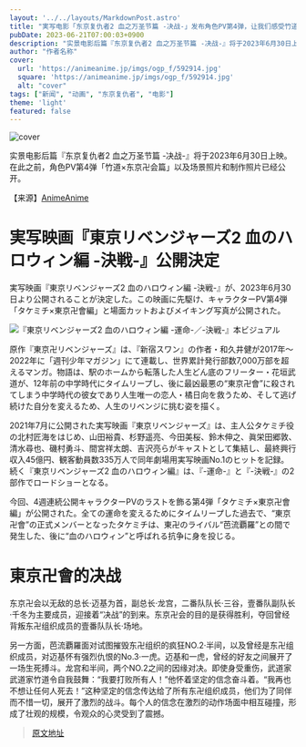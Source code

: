 ```yaml
---
layout: '../../layouts/MarkdownPost.astro'
title: "実写电影「东京复仇者2 血之万圣节篇 -决战-」发布角色PV第4弹，让我们感受竹道的情感！"
pubDate: 2023-06-21T07:00:03+0900
description: "实景电影后篇『东京复仇者2 血之万圣节篇 -决战-』将于2023年6月30日上映。在此之前，角色PV第4弹「竹道×东京卍会篇」以及场景照片和制作照片已经公开。"
author: "作者名称"
cover:
  url: 'https://animeanime.jp/imgs/ogp_f/592914.jpg'
  square: 'https://animeanime.jp/imgs/ogp_f/592914.jpg'
  alt: "cover"
tags: ["新闻", "动画", "东京复仇者", "电影"]
theme: 'light'
featured: false
---
```


![cover](https://animeanime.jp/imgs/ogp_f/592914.jpg)

实景电影后篇『东京复仇者2 血之万圣节篇 -决战-』将于2023年6月30日上映。在此之前，角色PV第4弹「竹道×东京卍会篇」以及场景照片和制作照片已经公开。

【来源】<a href="https://animeanime.jp/article/2023/06/21/78064.html">AnimeAnime</a>

# 実写映画『東京リベンジャーズ2 血のハロウィン編 -決戦-』公開決定

実写映画『東京リベンジャーズ2 血のハロウィン編 -決戦-』が、2023年6月30日より公開されることが決定した。この映画に先駆け、キャラクターPV第4弾「タケミチ×東京卍會編」と場面カットおよびメイキング写真が公開された。

![『東京リベンジャーズ2 血のハロウィン編 -運命-／-決戦-』本ビジュアル](https://animeanime.jp/imgs/zoom/592919.jpg)

原作『東京卍リベンジャーズ』は、『新宿スワン』の作者・和久井健が2017年～2022年に「週刊少年マガジン」にて連載し、世界累計発行部数7,000万部を超えるマンガ。物語は、駅のホームから転落した人生どん底のフリーター・花垣武道が、12年前の中学時代にタイムリープし、後に最凶最悪の“東京卍會”に殺されてしまう中学時代の彼女であり人生唯一の恋人・橘日向を救うため、そして逃げ続けた自分を変えるため、人生のリベンジに挑む姿を描く。

2021年7月に公開された実写映画『東京リベンジャーズ』は、主人公タケミチ役の北村匠海をはじめ、山田裕貴、杉野遥亮、今田美桜、鈴木伸之、眞栄田郷敦、清水尋也、磯村勇斗、間宮祥太朗、吉沢亮らがキャストとして集結し、最終興行収入45億円、観客動員数335万人で同年劇場用実写映画No.1のヒットを記録。続く『東京リベンジャーズ2 血のハロウィン編』は、『-運命-』と『-決戦-』の2部作でロードショーとなる。

今回、4週連続公開キャラクターPVのラストを飾る第4弾「タケミチ×東京卍會編」が公開された。全ての運命を変えるためにタイムリープした過去で、“東京卍會”の正式メンバーとなったタケミチは、東卍のライバル“芭流覇羅”との間で発生した、後に“血のハロウィン”と呼ばれる抗争に身を投じる。
# 東京卍會的决战

东京卍会以无敌的总长·迈基为首，副总长·龙宫，二番队队长·三谷，壹番队副队长·千冬为主要成员，迎接着“决战”的到来。东京卍会的目的是获得胜利，夺回曾经背叛东卍组织成员的壹番队队长·场地。

另一方面，芭流覇羅面对试图摧毁东卍组织的疯狂NO.2·半间，以及曾经是东卍组织成员，对迈基怀有强烈仇恨的No.3·一虎。迈基和一虎，曾经的好友之间展开了一场生死搏斗。龙宫和半间，两个NO.2之间的因缘对决。即使身受重伤，武道家武道家竹道令自我鼓舞：“我要打败所有人！”他怀着坚定的信念奋斗着。“我再也不想让任何人死去！”这种坚定的信念传达给了所有东卍组织成员，他们为了同伴而不惜一切，展开了激烈的战斗。每个人的信念在激烈的动作场面中相互碰撞，形成了壮观的规模，令观众的心灵受到了震撼。

>[原文地址](https://animeanime.jp/article/2023/06/21/78064.html)  